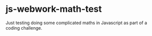 # js-webwork-math-test
Just testing doing some complicated maths in Javascript as part of a coding challenge.
